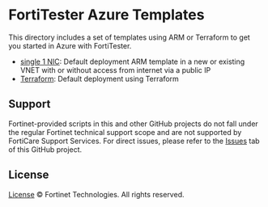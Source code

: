 # FortiTester Azure Templates

This directory includes a set of templates using ARM or Terraform to get you started in Azure with FortiTester.

- [single 1 NIC](single-1nic/): Default deployment ARM template in a new or existing VNET with or without access from internet via a public IP
- [Terraform](Terraform/single-1nic/): Default deployment using Terraform

## Support

Fortinet-provided scripts in this and other GitHub projects do not fall under the regular Fortinet technical support scope and are not supported by FortiCare Support Services.
For direct issues, please refer to the [Issues](https://github.com/fortinet/azure-templates/issues) tab of this GitHub project.

## License

[License](LICENSE) © Fortinet Technologies. All rights reserved.
